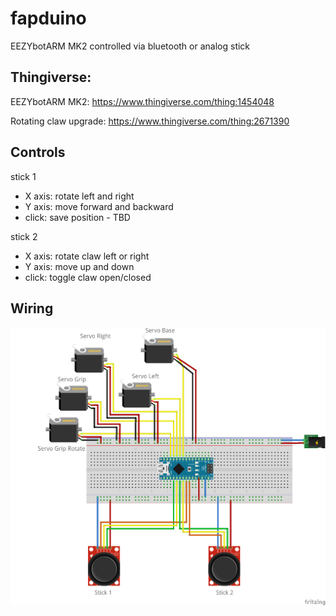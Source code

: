 # fapduino
EEZYbotARM MK2 controlled via bluetooth or analog stick

## Thingiverse:
EEZYbotARM MK2:
https://www.thingiverse.com/thing:1454048

Rotating claw upgrade:
https://www.thingiverse.com/thing:2671390

## Controls

stick 1
 - X axis: rotate left and right
 - Y axis: move forward and backward
 - click: save position - TBD

stick 2
 - X axis: rotate claw left or right
 - Y axis: move up and down
 - click: toggle claw open/closed

 ## Wiring
 
![alt text](https://github.com/ezpzlmnsqz1337/fapduino/blob/master/schematics/fapduino_wiring_bb.png)